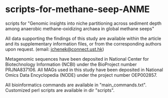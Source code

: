 # scripts-for-methane-seep-ANME
scripts for "Genomic insights into niche partitioning across sediment depth among anaerobic methane-oxidizing archaea in global methane seeps"

All data supporting the findings of this study are available within the article and its supplementary information files, or from the corresponding authors upon request. (email: jchenek@connect.ust.hk)

Metagenomic sequences have been deposited in National Center for Biotechnology Information (NCBI) under the BioProject number PRJNA837106.
All MAGs used in this study have been deposited in National Omics Data Encyclopedia (NODE) under the project number OEP002857.

All bioinformatics commands are available in "main_commands.txt".
Customized perl scripts are  available in dir "scripts".
